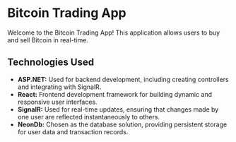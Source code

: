 # Bitcoin Trading App

Welcome to the Bitcoin Trading App! This application allows users to buy and sell Bitcoin in real-time.

## Technologies Used
- **ASP.NET:** Used for backend development, including creating controllers and integrating with SignalR.
- **React:** Frontend development framework for building dynamic and responsive user interfaces.
- **SignalR:** Used for real-time updates, ensuring that changes made by one user are reflected instantaneously to others.
- **NeonDb:** Chosen as the database solution, providing persistent storage for user data and transaction records.
